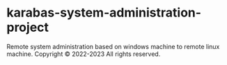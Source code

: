 # karabas-system-administration-project
Remote system administration based on windows machine to remote linux machine. Copyright © 2022-2023 All rights reserved.
